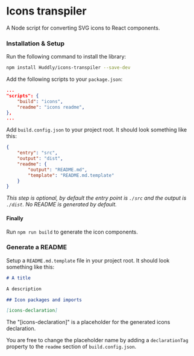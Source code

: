# Icons transpiler

A Node script for converting SVG icons to React components.

### Installation & Setup

Run the following command to install the library:

```bash
npm install Huddly/icons-transpiler --save-dev
```

Add the following scripts to your `package.json`:

```json
...
"scripts": {
    "build": "icons",
    "readme": "icons readme",
},
...
```

Add `build.config.json` to your project root. It should look something like this:

```json
{
	"entry": "src",
	"output": "dist",
	"readme": {
		"output": "README.md",
		"template": "README.md.template"
	}
}
```

_This step is optional, by default the entry point is `./src` and the output is `./dist`. No README is generated by default._

#### Finally

Run `npm run build` to generate the icon components.

### Generate a README

Setup a `README.md.template` file in your project root. It should look something like this:

```markdown
# A title

A description

## Icon packages and imports

[icons-declaration]
```

The "[icons-declaration]" is a placeholder for the generated icons declaration.

You are free to change the placeholder name by adding a `declarationTag` property to the `readme` section of `build.config.json`.
